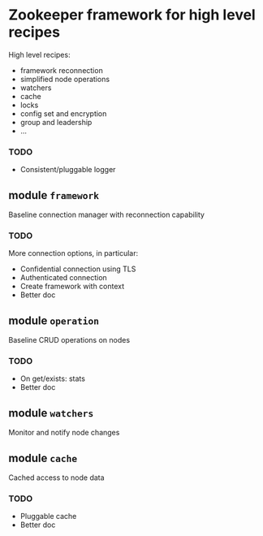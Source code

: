 # Zookeeper framework for high level recipes

High level recipes:

- framework reconnection
- simplified node operations
- watchers
- cache
- locks
- config set and encryption
- group and leadership
- ...

### TODO

- Consistent/pluggable logger

## module `framework`

Baseline connection manager with reconnection capability

### TODO

More connection options, in particular:

- Confidential connection using TLS
- Authenticated connection
- Create framework with context
- Better doc

## module `operation`

Baseline CRUD operations on nodes

### TODO

- On get/exists: stats
- Better doc

## module `watchers`

Monitor and notify node changes

## module `cache`

Cached access to node data

### TODO

- Pluggable cache
- Better doc
